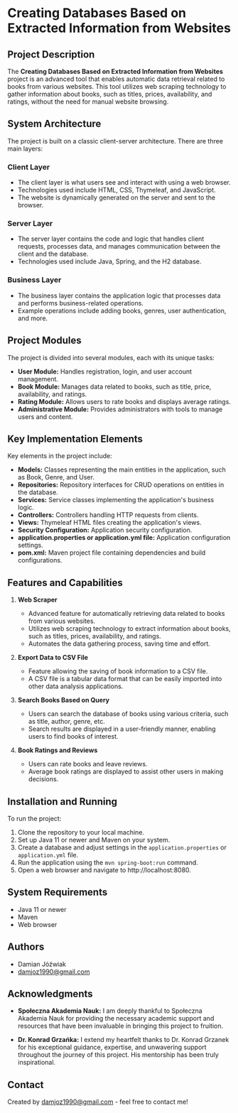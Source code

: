# Creating Databases Based on Extracted Information from Websites

## Project Description
The **Creating Databases Based on Extracted Information from Websites** project is an advanced tool that enables automatic data retrieval related to books from various websites. This tool utilizes web scraping technology to gather information about books, such as titles, prices, availability, and ratings, without the need for manual website browsing.

## System Architecture
The project is built on a classic client-server architecture. There are three main layers:

### Client Layer
- The client layer is what users see and interact with using a web browser.
- Technologies used include HTML, CSS, Thymeleaf, and JavaScript.
- The website is dynamically generated on the server and sent to the browser.

### Server Layer
- The server layer contains the code and logic that handles client requests, processes data, and manages communication between the client and the database.
- Technologies used include Java, Spring, and the H2 database.

### Business Layer
- The business layer contains the application logic that processes data and performs business-related operations.
- Example operations include adding books, genres, user authentication, and more.

## Project Modules
The project is divided into several modules, each with its unique tasks:

- **User Module:** Handles registration, login, and user account management.
- **Book Module:** Manages data related to books, such as title, price, availability, and ratings.
- **Rating Module:** Allows users to rate books and displays average ratings.
- **Administrative Module:** Provides administrators with tools to manage users and content.

## Key Implementation Elements
Key elements in the project include:

- **Models:** Classes representing the main entities in the application, such as Book, Genre, and User.
- **Repositories:** Repository interfaces for CRUD operations on entities in the database.
- **Services:** Service classes implementing the application's business logic.
- **Controllers:** Controllers handling HTTP requests from clients.
- **Views:** Thymeleaf HTML files creating the application's views.
- **Security Configuration:** Application security configuration.
- **application.properties or application.yml file:** Application configuration settings.
- **pom.xml:** Maven project file containing dependencies and build configurations.

## Features and Capabilities
1. **Web Scraper**
   - Advanced feature for automatically retrieving data related to books from various websites.
   - Utilizes web scraping technology to extract information about books, such as titles, prices, availability, and ratings.
   - Automates the data gathering process, saving time and effort.

2. **Export Data to CSV File**
   - Feature allowing the saving of book information to a CSV file.
   - A CSV file is a tabular data format that can be easily imported into other data analysis applications.

3. **Search Books Based on Query**
   - Users can search the database of books using various criteria, such as title, author, genre, etc.
   - Search results are displayed in a user-friendly manner, enabling users to find books of interest.

4. **Book Ratings and Reviews**
   - Users can rate books and leave reviews.
   - Average book ratings are displayed to assist other users in making decisions.

## Installation and Running
To run the project:

1. Clone the repository to your local machine.
2. Set up Java 11 or newer and Maven on your system.
3. Create a database and adjust settings in the `application.properties` or `application.yml` file.
4. Run the application using the `mvn spring-boot:run` command.
5. Open a web browser and navigate to http://localhost:8080.

## System Requirements
- Java 11 or newer
- Maven
- Web browser

## Authors
- Damian Jóźwiak
- damjoz1990@gmail.com

## Acknowledgments
- **Społeczna Akademia Nauk:** I am deeply thankful to Społeczna Akademia Nauk for providing the necessary academic support and resources that have been invaluable in bringing this project to fruition.

- **Dr. Konrad Grzańka:** I extend my heartfelt thanks to Dr. Konrad Grzanek for his exceptional guidance, expertise, and unwavering support throughout the journey of this project. His mentorship has been truly inspirational.

## Contact
Created by damjoz1990@gmail.com - feel free to contact me!
